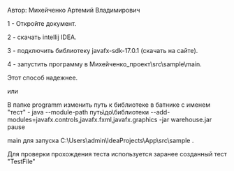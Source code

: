 Автор: Михейченко Артемий Владимирович 

1 - Откройте документ.

2 - скачать intellij IDEA.

3 - подключить библиотеку javafx-sdk-17.0.1 (скачать на сайте).

4 - запустить программу в Михейченко_проект\src\sample\main.

Этот способ надежнее.

или

В папке programm изменить путь к библиотеке в батнике с именем "тест" - java --module-path путь\до\библиотеки --add-modules=javafx.controls,javafx.fxml,javafx.graphics -jar warehouse.jar
pause

main для запуска C:\Users\admin\IdeaProjects\App\src\sample .

Для проверки прохождения теста используется заранее созданный тест "TestFile"
